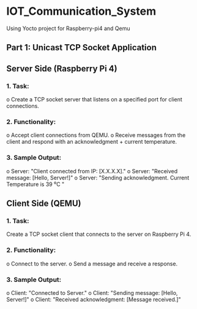 # IOT_Communication_System
Using Yocto project for Raspberry-pi4 and Qemu 
## Part 1: Unicast TCP Socket Application
## Server Side (Raspberry Pi 4)
### 1. Task:
  o Create a TCP socket server that listens on a specified port for client connections.

### 2. Functionality:
  o Accept client connections from QEMU.
  o Receive messages from the client and respond with an acknowledgment + current
    temperature.
  
### 3. Sample Output:
  o Server: "Client connected from IP: [X.X.X.X]."
  o Server: "Received message: [Hello, Server!]"
  o Server: "Sending acknowledgment. Current Temperature is 39 ⁰C "

## Client Side (QEMU)
### 1. Task:
  Create a TCP socket client that connects to the server on Raspberry Pi 4.

### 2. Functionality:
  o Connect to the server.
  o Send a message and receive a response.

### 3. Sample Output:
  o Client: "Connected to Server."
  o Client: "Sending message: [Hello, Server!]"
  o Client: "Received acknowledgment: [Message received.]"

